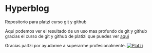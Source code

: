 # Hyperblog
Repositorio para platzi curso git y github

Aqui podemos ver el resultado de un uso mas profundo de git y github gracias el curso de git y github de platizi que puedes ver [aqui](http://https://platzi.com/cursos/git-github/ "aqui")

Gracias paltzi por ayudarme a superarme profesionalmente.
[![Platzi](https://upload.wikimedia.org/wikipedia/commons/3/32/Platzi.jpg "Platzi")](https://upload.wikimedia.org/wikipedia/commons/3/32/Platzi.jpg "Platzi")
